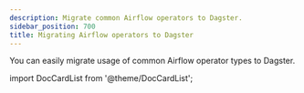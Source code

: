 ```yaml
---
description: Migrate common Airflow operators to Dagster.
sidebar_position: 700
title: Migrating Airflow operators to Dagster
---
```


You can easily migrate usage of common Airflow operator types to Dagster.

import DocCardList from '@theme/DocCardList';

<DocCardList />
